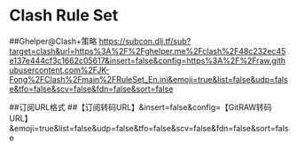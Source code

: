 # Clash Rule Set
##Ghelper@Clash+策略
https://subcon.dlj.tf/sub?target=clash&url=https%3A%2F%2Fghelper.me%2Fclash%2F48c232ec45e137e444cf3c1662c05617&insert=false&config=https%3A%2F%2Fraw.githubusercontent.com%2FJK-Fong%2FClash%2Fmain%2FRuleSet_En.ini&emoji=true&list=false&udp=false&tfo=false&scv=false&fdn=false&sort=false


##订阅URL格式
##【订阅转码URL】&insert=false&config=【GitRAW转码URL】&emoji=true&list=false&udp=false&tfo=false&scv=false&fdn=false&sort=false
